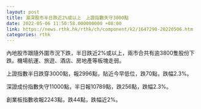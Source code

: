 ```yaml
---
layout: post
title: 滬深股市半日跌近2%或以上　上證指數失守3000點
date: 2022-05-06 11:50:58.000000000 +08:00
link: https://news.rthk.hk/rthk/ch/component/k2/1647290-20220506.htm
categories: rthk
---
```


內地股市跟隨外圍市況下跌，半日跌近2%或以上，兩市合共有逾3800隻股份下跌。機場航運、旅遊、酒店、房地產等板塊走弱。

上證指數半日跌穿3000點，報2996點，貼近今早低位，跌70點，跌幅2.3%。

深證成份指數失守11000點，半日報10789點，跌256點，跌幅2.3%。

創業板指數收報2243點，跌44點，跌幅近2%。
